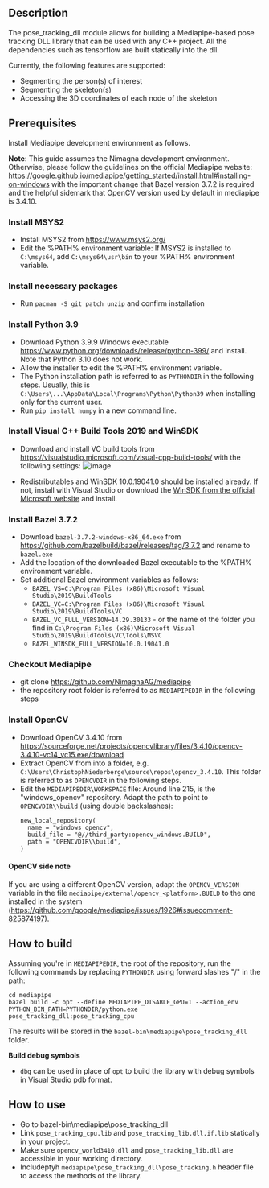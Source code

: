 ## Description
The pose_tracking_dll module allows for building a Mediapipe-based pose tracking DLL library that can be used with any C++ project. All the dependencies such as tensorflow are built statically into the dll. 

Currently, the following features are supported:
- Segmenting the person(s) of interest
- Segmenting the skeleton(s)
- Accessing the 3D coordinates of each node of the skeleton

## Prerequisites

Install Mediapipe development environment as follows. 

**Note**: This guide assumes the Nimagna development environment. Otherwise, please follow the guidelines on the official Mediapipe website: https://google.github.io/mediapipe/getting_started/install.html#installing-on-windows with the important change that Bazel version 3.7.2 is required and the helpful sidemark that OpenCV version used by default in mediapipe is 3.4.10.

### Install MSYS2

- Install MSYS2 from https://www.msys2.org/ 
- Edit the %PATH% environment variable: If MSYS2 is installed to `C:\msys64`, add `C:\msys64\usr\bin` to your %PATH% environment variable.

### Install necessary packages

- Run `pacman -S git patch unzip` and confirm installation

### Install Python 3.9

- Download Python 3.9.9 Windows executable https://www.python.org/downloads/release/python-399/ and install. Note that Python 3.10 does not work.
- Allow the installer to edit the %PATH% environment variable.
- The Python installation path is referred to as `PYTHONDIR` in the following steps. Usually, this is `C:\Users\...\AppData\Local\Programs\Python\Python39` when installing only for the current user.
- Run `pip install numpy` in a new command line.

### Install Visual C++ Build Tools 2019 and WinSDK

- Download and install VC build tools from https://visualstudio.microsoft.com/visual-cpp-build-tools/ with the following settings:
  ![image](https://user-images.githubusercontent.com/83065859/148920359-fc5830c2-3eb1-47d4-ba33-8b1ba783b728.png)

- Redistributables and WinSDK 10.0.19041.0 should be installed already. If not, install with Visual Studio or download the [WinSDK from the official Microsoft website](https://developer.microsoft.com/en-us/windows/downloads/sdk-archive/) and install.

### Install Bazel 3.7.2

- Download `bazel-3.7.2-windows-x86_64.exe` from https://github.com/bazelbuild/bazel/releases/tag/3.7.2 and rename to `bazel.exe`
- Add the location of the downloaded Bazel executable to the %PATH% environment variable. 
- Set additional Bazel environment variables as follows:
  - `BAZEL_VS=C:\Program Files (x86)\Microsoft Visual Studio\2019\BuildTools`
  - `BAZEL_VC=C:\Program Files (x86)\Microsoft Visual Studio\2019\BuildTools\VC`
  - `BAZEL_VC_FULL_VERSION=14.29.30133` - or the name of the folder you find in `C:\Program Files (x86)\Microsoft Visual Studio\2019\BuildTools\VC\Tools\MSVC`
  - `BAZEL_WINSDK_FULL_VERSION=10.0.19041.0`

### Checkout Mediapipe

- git clone https://github.com/NimagnaAG/mediapipe
- the repository root folder is referred to as `MEDIAPIPEDIR` in the following steps

### Install OpenCV

- Download OpenCV 3.4.10 from https://sourceforge.net/projects/opencvlibrary/files/3.4.10/opencv-3.4.10-vc14_vc15.exe/download 
- Extract OpenCV from into a folder, e.g. `C:\Users\ChristophNiederberge\source\repos\opencv_3.4.10`. This folder is referred to as `OPENCVDIR` in the following steps.
- Edit the `MEDIAPIPEDIR\WORKSPACE` file: Around line 215, is the "windows_opencv" repository. Adapt the path to point to `OPENCVDIR\\build` (using double backslashes):
  ```
  new_local_repository(
    name = "windows_opencv",
    build_file = "@//third_party:opencv_windows.BUILD",
    path = "OPENCVDIR\\build",
  )
  ```

#### OpenCV side note

If you are using a different OpenCV version, adapt the `OPENCV_VERSION` variable in the file `mediapipe/external/opencv_<platform>.BUILD` to the one installed in the system (https://github.com/google/mediapipe/issues/1926#issuecomment-825874197).

## How to build
Assuming you're in `MEDIAPIPEDIR`, the root of the repository, run the following commands by replacing `PYTHONDIR` using forward slashes "/" in the path:

```
cd mediapipe
bazel build -c opt --define MEDIAPIPE_DISABLE_GPU=1 --action_env PYTHON_BIN_PATH=PYTHONDIR/python.exe pose_tracking_dll:pose_tracking_cpu
```

The results will be stored in the `bazel-bin\mediapipe\pose_tracking_dll` folder.

**Build debug symbols** 
- `dbg` can be used in place of `opt` to build the library with debug symbols in Visual Studio pdb format.

## How to use

- Go to bazel-bin\mediapipe\pose_tracking_dll
- Link `pose_tracking_cpu.lib` and `pose_tracking_lib.dll.if.lib` statically in your project.
- Make sure `opencv_world3410.dll` and `pose_tracking_lib.dll` are accessible in your working directory.
- Includeptyh `mediapipe\pose_tracking_dll\pose_tracking.h` header file to access the methods of the library.
